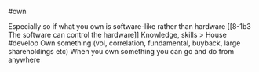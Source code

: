 #own 

Especially so if what you own is software-like rather than hardware
	[[8-1b3 The software can control the hardware]]
		Knowledge, skills > House #develop 
			Own something (vol, correlation, fundamental, buyback, large shareholdings etc)
				When you own something you can go and do from anywhere 